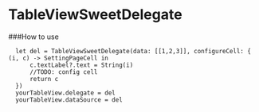 # TableViewSweetDelegate

###How to use 

    
      let del = TableViewSweetDelegate(data: [[1,2,3]], configureCell: { (i, c) -> SettingPageCell in
          c.textLabel?.text = String(i)
          //TODO: config cell
          return c
      })
      yourTableView.delegate = del
      yourTableView.dataSource = del
  
